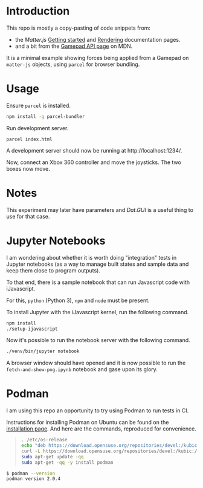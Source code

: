 
# Introduction

This repo is mostly a copy-pasting of code snippets from:
- the _Matter.js_ [Getting started](https://github.com/liabru/matter-js/wiki/Getting-started) and [Rendering](https://github.com/liabru/matter-js/wiki/Rendering) documentation pages.
- and a bit from the [Gamepad API page](https://developer.mozilla.org/en-US/docs/Web/API/Gamepad_API/Using_the_Gamepad_API) on MDN.

It is a minimal example showing forces being applied from a Gamepad on `matter-js` objects, using `parcel` for browser bundling.

# Usage

Ensure `parcel` is installed.

```bash
npm install -g parcel-bundler
```

Run development server.

```
parcel index.html
```

A development server should now be running at http://localhost:1234/.

Now, connect an Xbox 360 controller and move the joysticks. The two boxes now move.

# Notes

This experiment may later have parameters and _Dat.GUI_ is a useful thing to use for that case.

# Jupyter Notebooks

I am wondering about whether it is worth doing "integration" tests in Jupyter notebooks (as a way to manage built states and sample data and keep them close to program outputs).

To that end, there is a sample notebook that can run Javascript code with iJavascript.

For this, `python` (Python 3), `npm` and `node` must be present.

To install Jupyter with the iJavascript kernel, run the following command.

```bash
npm install
./setup-ijavascript
```

Now it's possible to run the notebook server with the following command.

```bash
./venv/bin/jupyter notebook
```

A browser window should have opened and it is now possible to run the `fetch-and-show-png.ipynb` notebook and gase upon its glory.

# Podman

I am using this repo an opportunity to try using Podman to run tests in CI.

Instructions for installing Podman on Ubuntu can be found on the [installation page](https://podman.io/getting-started/installation#ubuntu). And here are the commands, reproduced for convenience.

> ```bash
> . /etc/os-release
> echo "deb https://download.opensuse.org/repositories/devel:/kubic:/libcontainers:/stable/> xUbuntu_${VERSION_ID}/ /" | sudo tee /etc/apt/sources.list.d/> devel:kubic:libcontainers:stable.list
> curl -L https://download.opensuse.org/repositories/devel:/kubic:/libcontainers:/stable/> xUbuntu_${VERSION_ID}/Release.key | sudo apt-key add -
> sudo apt-get update -qq
> sudo apt-get -qq -y install podman
> ```

```bash
$ podman --version
podman version 2.0.4
```